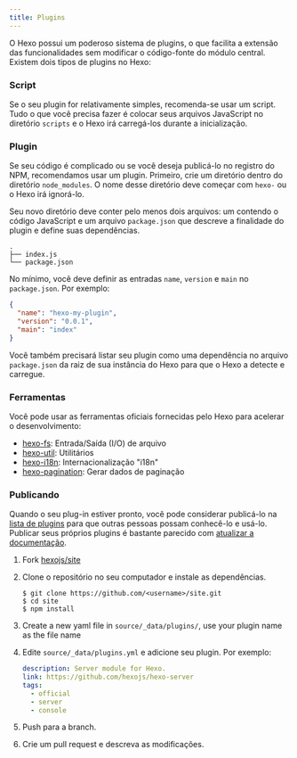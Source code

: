 ```yaml
---
title: Plugins
---
```


O Hexo possui um poderoso sistema de plugins, o que facilita a extensão das funcionalidades sem modificar o código-fonte do módulo central. Existem dois tipos de plugins no Hexo:

### Script

Se o seu plugin for relativamente simples, recomenda-se usar um script. Tudo o que você precisa fazer é colocar seus arquivos JavaScript no diretório `scripts` e o Hexo irá carregá-los durante a inicialização.

### Plugin

Se seu código é complicado ou se você deseja publicá-lo no registro do NPM, recomendamos usar um plugin. Primeiro, crie um diretório dentro do diretório `node_modules`. O nome desse diretório deve começar com `hexo-` ou o Hexo irá ignorá-lo.

Seu novo diretório deve conter pelo menos dois arquivos: um contendo o código JavaScript e um arquivo `package.json` que descreve a finalidade do plugin e define suas dependências.

```plain
.
├── index.js
└── package.json
```

No mínimo, você deve definir as entradas `name`, `version` e `main` no `package.json`. Por exemplo:

```json package.json
{
  "name": "hexo-my-plugin",
  "version": "0.0.1",
  "main": "index"
}
```

Você também precisará listar seu plugin como uma dependência no arquivo `package.json` da raiz de sua instância do Hexo para que o Hexo a detecte e carregue.

### Ferramentas

Você pode usar as ferramentas oficiais fornecidas pelo Hexo para acelerar o desenvolvimento:

- [hexo-fs][]: Entrada/Saída (I/O) de arquivo
- [hexo-util][]: Utilitários
- [hexo-i18n][]: Internacionalização "i18n"
- [hexo-pagination][]: Gerar dados de paginação

### Publicando

Quando o seu plug-in estiver pronto, você pode considerar publicá-lo na [lista de plugins](/plugins) para que outras pessoas possam conhecê-lo e usá-lo. Publicar seus próprios plugins é bastante parecido com [atualizar a documentação](contributing.html#Updating_Documentation).

1. Fork [hexojs/site][]
2. Clone o repositório no seu computador e instale as dependências.

   ```shell
   $ git clone https://github.com/<username>/site.git
   $ cd site
   $ npm install
   ```

3. Create a new yaml file in `source/_data/plugins/`, use your plugin name as the file name

4. Edite `source/_data/plugins.yml` e adicione seu plugin. Por exemplo:

   ```yaml
   description: Server module for Hexo.
   link: https://github.com/hexojs/hexo-server
   tags:
     - official
     - server
     - console
   ```

5. Push para a branch.
6. Crie um pull request e descreva as modificações.

[hexo-fs]: https://github.com/hexojs/hexo-fs
[hexo-util]: https://github.com/hexojs/hexo-util
[hexo-i18n]: https://github.com/hexojs/hexo-i18n
[hexo-pagination]: https://github.com/hexojs/hexo-pagination
[hexojs/site]: https://github.com/hexojs/site
